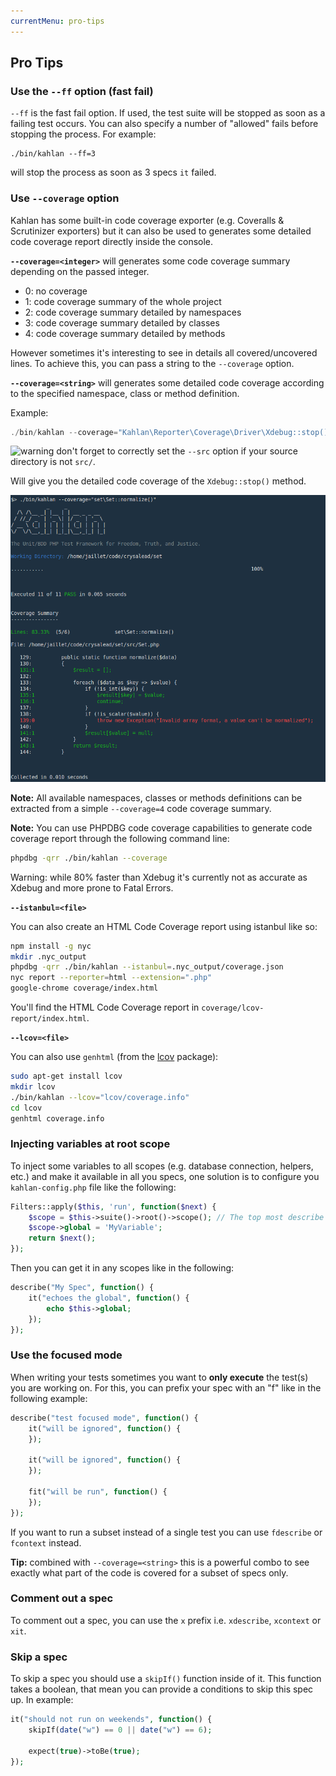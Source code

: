```yaml
---
currentMenu: pro-tips
---
```


## Pro Tips

### Use the `--ff` option (fast fail)

`--ff` is the fast fail option. If used, the test suite will be stopped as soon as a failing test occurs. You can also specify a number of "allowed" fails before stopping the process. For example:

```
./bin/kahlan --ff=3
```

will stop the process as soon as 3 specs `it` failed.

### Use `--coverage` option

Kahlan has some built-in code coverage exporter (e.g. Coveralls & Scrutinizer exporters) but it can also be used to generates some detailed code coverage report directly inside the console.

**`--coverage=<integer>`** will generates some code coverage summary depending on the passed integer.

* 0: no coverage
* 1: code coverage summary of the whole project
* 2: code coverage summary detailed by namespaces
* 3: code coverage summary detailed by classes
* 4: code coverage summary detailed by methods

However sometimes it's interesting to see in details all covered/uncovered lines. To achieve this, you can pass a string to the `--coverage` option.

**`--coverage=<string>`** will generates some detailed code coverage according to the specified namespace, class or method definition.

Example:

```php
./bin/kahlan --coverage="Kahlan\Reporter\Coverage\Driver\Xdebug::stop()"
```

![warning](../assets/warning.png) don't forget to correctly set the `--src` option if your source directory is not `src/`.

Will give you the detailed code coverage of the `Xdebug::stop()` method.

![code_coverage_example](../assets/code_coverage.png)

**Note:**
All available namespaces, classes or methods definitions can be extracted from a simple `--coverage=4` code coverage summary.

**Note:**
You can use PHPDBG code coverage capabilities to generate code coverage report through the following command line:

```bash
phpdbg -qrr ./bin/kahlan --coverage
```

Warning: while 80% faster than Xdebug it's currently not as accurate as Xdebug and more prone to Fatal Errors.

**`--istanbul=<file>`**

You can also create an HTML Code Coverage report using istanbul like so:

```bash
npm install -g nyc
mkdir .nyc_output
phpdbg -qrr ./bin/kahlan --istanbul=.nyc_output/coverage.json
nyc report --reporter=html --extension=".php"
google-chrome coverage/index.html
```

You'll find the HTML Code Coverage report in `coverage/lcov-report/index.html`.

**`--lcov=<file>`**

You can also use `genhtml` (from the [lcov](http://ltp.sourceforge.net/coverage/lcov.php) package):

```bash
sudo apt-get install lcov
mkdir lcov
./bin/kahlan --lcov="lcov/coverage.info"
cd lcov
genhtml coverage.info
```

### Injecting variables at root scope

To inject some variables to all scopes (e.g. database connection, helpers, etc.) and make it available in all you specs, one solution is to configure you `kahlan-config.php` file like the following:

```php
Filters::apply($this, 'run', function($next) {
    $scope = $this->suite()->root()->scope(); // The top most describe scope.
    $scope->global = 'MyVariable';
    return $next();
});
```

Then you can get it in any scopes like in the following:

```php
describe("My Spec", function() {
    it("echoes the global", function() {
        echo $this->global;
    });
});
```

### Use the focused mode

When writing your tests sometimes you want to **only execute** the test(s) you are working on. For this, you can prefix your spec with an "f" like in the following example:

```php
describe("test focused mode", function() {
    it("will be ignored", function() {
    });

    it("will be ignored", function() {
    });

    fit("will be run", function() {
    });
});
```

If you want to run a subset instead of a single test you can use `fdescribe` or `fcontext` instead.

**Tip:** combined with `--coverage=<string>` this is a powerful combo to see exactly what part of the code is covered for a subset of specs only.

### Comment out a spec

To comment out a spec, you can use the `x` prefix i.e. `xdescribe`, `xcontext` or `xit`.

### Skip a spec

To skip a spec you should use a `skipIf()` function inside of it. This function takes a boolean, that mean you can provide a conditions to skip this spec up. In example:

```php
it("should not run on weekends", function() {
    skipIf(date("w") == 0 || date("w") == 6);

    expect(true)->toBe(true);
});
```
